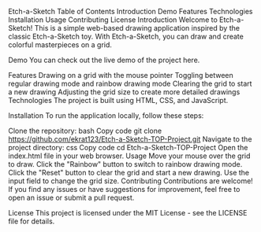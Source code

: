 Etch-a-Sketch
Table of Contents
Introduction
Demo
Features
Technologies
Installation
Usage
Contributing
License
Introduction
Welcome to Etch-a-Sketch! This is a simple web-based drawing application inspired by the classic Etch-a-Sketch toy. With Etch-a-Sketch, you can draw and create colorful masterpieces on a grid.

Demo
You can check out the live demo of the project here.

Features
Drawing on a grid with the mouse pointer
Toggling between regular drawing mode and rainbow drawing mode
Clearing the grid to start a new drawing
Adjusting the grid size to create more detailed drawings
Technologies
The project is built using HTML, CSS, and JavaScript.

Installation
To run the application locally, follow these steps:

Clone the repository:
bash
Copy code
git clone https://github.com/ekrat123/Etch-a-Sketch-TOP-Project.git
Navigate to the project directory:
css
Copy code
cd Etch-a-Sketch-TOP-Project
Open the index.html file in your web browser.
Usage
Move your mouse over the grid to draw.
Click the "Rainbow" button to switch to rainbow drawing mode.
Click the "Reset" button to clear the grid and start a new drawing.
Use the input field to change the grid size.
Contributing
Contributions are welcome! If you find any issues or have suggestions for improvement, feel free to open an issue or submit a pull request.

License
This project is licensed under the MIT License - see the LICENSE file for details.
